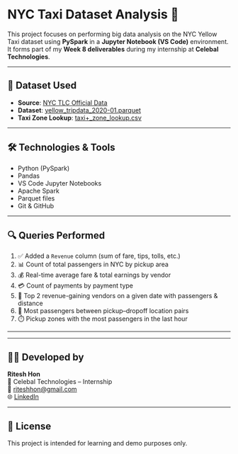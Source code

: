 # NYC Taxi Dataset Analysis 🚕

This project focuses on performing big data analysis on the NYC Yellow Taxi dataset using **PySpark** in a **Jupyter Notebook (VS Code)** environment. It forms part of my **Week 8 deliverables** during my internship at **Celebal Technologies**.

---

## 📁 Dataset Used

- **Source**: [NYC TLC Official Data](https://www.nyc.gov/html/tlc/html/about/trip_record_data.shtml)
- **Dataset**: [yellow_tripdata_2020-01.parquet](https://d37ci6vzurychx.cloudfront.net/trip-data/yellow_tripdata_2020-01.parquet)
- **Taxi Zone Lookup**: [taxi+_zone_lookup.csv](https://d37ci6vzurychx.cloudfront.net/misc/taxi+_zone_lookup.csv)

---

## 🛠️ Technologies & Tools

- Python (PySpark)
- Pandas
- VS Code Jupyter Notebooks
- Apache Spark
- Parquet files
- Git & GitHub

---

## 🔍 Queries Performed

1. ✅ Added a `Revenue` column (sum of fare, tips, tolls, etc.)
2. 📊 Count of total passengers in NYC by pickup area
3. 💰 Real-time average fare & total earnings by vendor
4. 💳 Count of payments by payment type
5. 🚕 Top 2 revenue-gaining vendors on a given date with passengers & distance
6. 📍 Most passengers between pickup–dropoff location pairs
7. ⏱️ Pickup zones with the most passengers in the last hour

---

---

## 👨‍💻 Developed by

**Ritesh Hon**  
📍 Celebal Technologies – Internship  
📧 riteshhon@gmail.com  
🌐 [LinkedIn](https://www.linkedin.com/in/riteshhon)

---

## 📜 License

This project is intended for learning and demo purposes only.


